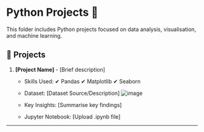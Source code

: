 # Python Projects 🐍

This folder includes Python projects focused on data analysis, visualisation, and machine learning.

## 🔹 Projects
1. **[Project Name]** - [Brief description]
   - Skills Used:
     ✔ Pandas
     ✔ Matplotlib
     ✔ Seaborn 
   - Dataset: [Dataset Source/Description]
![image](https://github.com/user-attachments/assets/953bbb49-d1af-4b5f-a1d2-65a9f57ba6ba)

   - Key Insights: [Summarise key findings]
   - Jupyter Notebook: [Upload .ipynb file]

---


